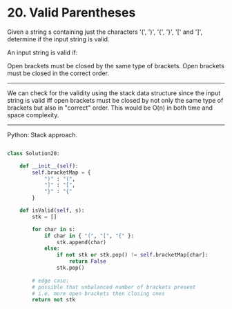 # 20. Valid Parentheses

Given a string s containing just the characters '(', ')', '{', '}', '[' and
']', determine if the input string is valid.

An input string is valid if:

Open brackets must be closed by the same type of brackets.
Open brackets must be closed in the correct order.

---

We can check for the validity using the stack data structure since the input
string is valid iff open brackets must be closed by not only the same type of
brackets but also in "correct" order. This would be O(n) in both time and space
complexity.

---

Python: Stack approach.

```python

class Solution20:

    def __init__(self):
        self.bracketMap = {
            ")" : "(",
            "]" : "[",
            "}" : "{"
        }

    def isValid(self, s):
        stk = []

        for char in s:
            if char in { "(", "[", "{" }:
                stk.append(char)
            else:
                if not stk or stk.pop() != self.bracketMap[char]:
                    return False
                stk.pop()
        
        # edge case:
        # possible that unbalanced number of brackets present
        # i.e. more open brackets then closing ones
        return not stk
```
